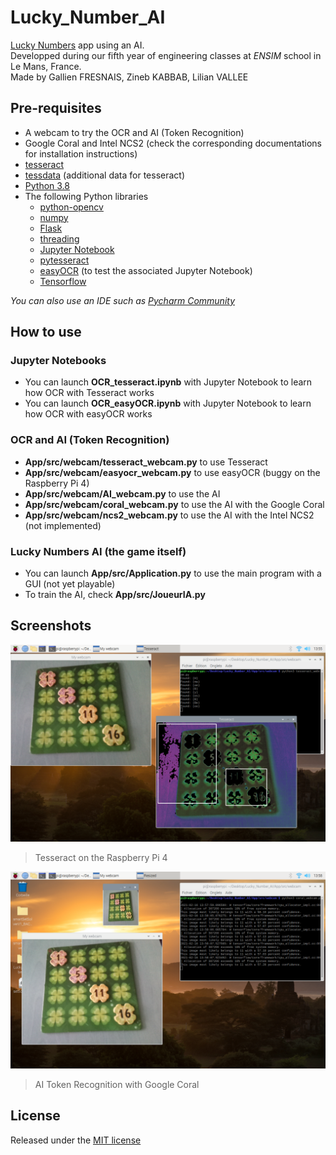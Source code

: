 # Lucky_Number_AI
[Lucky Numbers](https://boardgamegeek.com/boardgame/118247/lucky-numbers) app using an AI. <br>
Developped during our fifth year of engineering classes at *ENSIM* school in Le Mans, France. <br>
Made by Gallien FRESNAIS, Zineb KABBAB, Lilian VALLEE

## Pre-requisites
- A webcam to try the OCR and AI (Token Recognition)
- Google Coral and Intel NCS2 (check the corresponding documentations for installation instructions)
- [tesseract](https://github.com/tesseract-ocr/tesseract/releases/latest)
- [tessdata](https://github.com/tesseract-ocr/tessdata/releases/latest) (additional data for tesseract)
- [Python 3.8](https://wiki.python.org/moin/BeginnersGuide/Download)
- The following Python libraries
    - [python-opencv](https://pypi.org/project/opencv-python/)
    - [numpy](https://numpy.org/install/)
    - [Flask](https://flask.palletsprojects.com/en/1.1.x/)
    - [threading](https://docs.python.org/3/library/threading.html)
    - [Jupyter Notebook](https://jupyter.org/install)
    - [pytesseract](https://pypi.org/project/pytesseract/)
    - [easyOCR](https://pypi.org/project/easyocr/) (to test the associated Jupyter Notebook)
    - [Tensorflow](https://www.tensorflow.org/install)

*You can also use an IDE such as [Pycharm Community](https://www.jetbrains.com/help/pycharm/installation-guide.html)*

## How to use
### Jupyter Notebooks
- You can launch **OCR_tesseract.ipynb** with Jupyter Notebook to learn how OCR with Tesseract works
- You can launch **OCR_easyOCR.ipynb** with Jupyter Notebook to learn how OCR with easyOCR works

### OCR and AI (Token Recognition)
- **App/src/webcam/tesseract_webcam.py** to use Tesseract
- **App/src/webcam/easyocr_webcam.py** to use easyOCR (buggy on the Raspberry Pi 4)
- **App/src/webcam/AI_webcam.py** to use the AI
- **App/src/webcam/coral_webcam.py** to use the AI with the Google Coral
- **App/src/webcam/ncs2_webcam.py** to use the AI with the Intel NCS2 (not implemented)

### Lucky Numbers AI (the game itself)
- You can launch **App/src/Application.py** to use the main program with a GUI (not yet playable)
- To train the AI, check **App/src/JoueurIA.py**

## Screenshots
![Tesseract on the Raspberry Pi 4](screenshots/tesseract.png)
> Tesseract on the Raspberry Pi 4

![AI Token Recognition with Google Coral](screenshots/AI_classification.png)
> AI Token Recognition with Google Coral


## License
Released under the [MIT license](LICENSE)